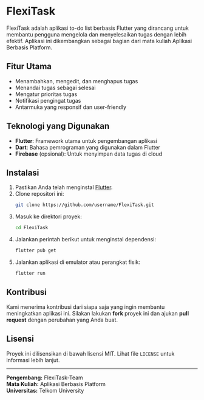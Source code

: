 # FlexiTask

FlexiTask adalah aplikasi to-do list berbasis Flutter yang dirancang untuk membantu pengguna mengelola dan menyelesaikan tugas dengan lebih efektif. Aplikasi ini dikembangkan sebagai bagian dari mata kuliah Aplikasi Berbasis Platform.

## Fitur Utama
- Menambahkan, mengedit, dan menghapus tugas
- Menandai tugas sebagai selesai
- Mengatur prioritas tugas
- Notifikasi pengingat tugas
- Antarmuka yang responsif dan user-friendly

## Teknologi yang Digunakan
- **Flutter**: Framework utama untuk pengembangan aplikasi
- **Dart**: Bahasa pemrograman yang digunakan dalam Flutter
- **Firebase** (opsional): Untuk menyimpan data tugas di cloud

## Instalasi
1. Pastikan Anda telah menginstal [Flutter](https://flutter.dev/docs/get-started/install).
2. Clone repositori ini:
   ```sh
   git clone https://github.com/username/FlexiTask.git
   ```
3. Masuk ke direktori proyek:
   ```sh
   cd FlexiTask
   ```
4. Jalankan perintah berikut untuk menginstal dependensi:
   ```sh
   flutter pub get
   ```
5. Jalankan aplikasi di emulator atau perangkat fisik:
   ```sh
   flutter run
   ```

## Kontribusi
Kami menerima kontribusi dari siapa saja yang ingin membantu meningkatkan aplikasi ini. Silakan lakukan **fork** proyek ini dan ajukan **pull request** dengan perubahan yang Anda buat.

## Lisensi
Proyek ini dilisensikan di bawah lisensi MIT. Lihat file `LICENSE` untuk informasi lebih lanjut.

---
**Pengembang:** FlexiTask-Team  
**Mata Kuliah:** Aplikasi Berbasis Platform  
**Universitas:** Telkom University

